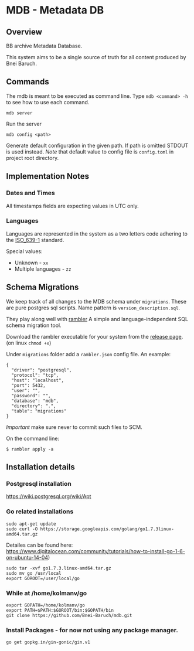 # MDB - Metadata DB

## Overview

BB archive Metadata Database.

This system aims to be a single source of truth for all content produced by Bnei Baruch. 


## Commands
The mdb is meant to be executed as command line. 
Type `mdb <command> -h` to see how to use each command.
 
`mdb server` 

Run the server

`mdb config <path>`
 
Generate default configuration in the given path. If path is omitted STDOUT is used instead.
  *Note* that default value to config file is `config.toml` in project root directory.


## Implementation Notes

### Dates and Times
All timestamps fields are expecting values in UTC only.


### Languages
Languages are represented in the system as a two letters code adhering to the [ISO_639-1](https://en.wikipedia.org/wiki/ISO_639-1) standard.

Special values:

* Unknown - `xx` 
* Multiple languages - `zz` 


## Schema Migrations
We keep track of all changes to the MDB schema under `migrations`. 
These are pure postgres sql scripts. Name pattern is `version_description.sql`.

They play along well with [rambler](https://github.com/elwinar/rambler) A simple and language-independent SQL schema migration tool.

Download the rambler executable for your system from the [release page](https://github.com/elwinar/rambler/releases).
(on linux `chmod +x`)

Under `migrations` folder add a `rambler.json` config file. An example:
```
{
  "driver": "postgresql",
  "protocol": "tcp",
  "host": "localhost",
  "port": 5432,
  "user": "",
  "password": "",
  "database": "mdb",
  "directory": ".",
  "table": "migrations"
}
```

*Important* make sure never to commit such files to SCM.

On the command line:

```$ rambler apply -a```

## Installation details

### Postgresql installation

https://wiki.postgresql.org/wiki/Apt

### Go related installations

```shell
sudo apt-get update
sudo curl -O https://storage.googleapis.com/golang/go1.7.3linux-amd64.tar.gz
```

Detailes can be found here: https://www.digitalocean.com/community/tutorials/how-to-install-go-1-6-on-ubuntu-14-04)

```shell
sudo tar -xvf go1.7.3.linux-amd64.tar.gz
sudo mv go /usr/local
export GOROOT=/user/local/go
```

### While at /home/kolmanv/go

```shell
export GOPATH=/home/kolmanv/go
export PATH=$PATH:$GOROOT/bin:$GOPATH/bin
git clone https://github.com/Bnei-Baruch/mdb.git
```

### Install Packages - for now not using any package manager.
```shell
go get gopkg.in/gin-gonic/gin.v1
```
